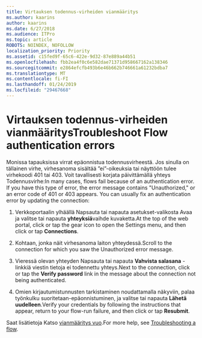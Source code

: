 ```yaml
---
title: Virtauksen todennus-virheiden vianmääritys
ms.author: kaarins
author: kaarins
ms.date: 6/27/2018
ms.audience: ITPro
ms.topic: article
ROBOTS: NOINDEX, NOFOLLOW
localization_priority: Priority
ms.assetid: c15fed9f-65c6-422e-9d32-87e889a44b51
ms.openlocfilehash: fbb2ea4f0c6e582dae71371d958667162a138346
ms.sourcegitcommit: e2864efcfb493b6e46b662b746661a61232bdba7
ms.translationtype: MT
ms.contentlocale: fi-FI
ms.lasthandoff: 01/24/2019
ms.locfileid: "29467668"
---
```

# <a name="troubleshoot-flow-authentication-errors"></a><span data-ttu-id="8b54c-102">Virtauksen todennus-virheiden vianmääritys</span><span class="sxs-lookup"><span data-stu-id="8b54c-102">Troubleshoot Flow authentication errors</span></span>

<span data-ttu-id="8b54c-p101">Monissa tapauksissa virrat epäonnistua todennusvirheestä. Jos sinulla on tällainen virhe, virhesanoma sisältää ”ei”-oikeuksia tai näyttöön tulee virhekoodi 401 tai 403. Voit tavallisesti korjata päivittämällä yhteys Todennusvirhe:</span><span class="sxs-lookup"><span data-stu-id="8b54c-p101">In many cases, flows fail because of an authentication error. If you have this type of error, the error message contains "Unauthorized," or an error code of 401 or 403 appears. You can usually fix an authentication error by updating the connection:</span></span>
  
1. <span data-ttu-id="8b54c-106">Verkkoportaalin ylhäällä Napsauta tai napauta asetukset-valikosta Avaa ja valitse tai napauta **yhteyksiä**vaihde kuvaketta.</span><span class="sxs-lookup"><span data-stu-id="8b54c-106">At the top of the web portal, click or tap the gear icon to open the Settings menu, and then click or tap **Connections**.</span></span>
    
2. <span data-ttu-id="8b54c-107">Kohtaan, jonka näit virhesanoma laiton yhteydessä.</span><span class="sxs-lookup"><span data-stu-id="8b54c-107">Scroll to the connection for which you saw the Unauthorized error message.</span></span>
    
3. <span data-ttu-id="8b54c-108">Vieressä olevan yhteyden Napsauta tai napauta **Vahvista salasana** -linkkiä viestin tietoja ei todennettu yhteys.</span><span class="sxs-lookup"><span data-stu-id="8b54c-108">Next to the connection, click or tap the **Verify password** link in the message about the connection not being authenticated.</span></span> 
    
4. <span data-ttu-id="8b54c-109">Omien kirjautumistunnusten tarkistaminen noudattamalla näkyviin, palaa työnkulku suoritetaan-epäonnistuminen, ja valitse tai napauta **Lähetä uudelleen**.</span><span class="sxs-lookup"><span data-stu-id="8b54c-109">Verify your credentials by following the instructions that appear, return to your flow-run failure, and then click or tap **Resubmit**.</span></span>
    
<span data-ttu-id="8b54c-110">Saat lisätietoja Katso [vianmääritys vuo](https://go.microsoft.com/fwlink/?linkid=872110).</span><span class="sxs-lookup"><span data-stu-id="8b54c-110">For more help, see [Troubleshooting a flow](https://go.microsoft.com/fwlink/?linkid=872110).</span></span>
  

